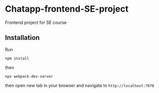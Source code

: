 # Chatapp-frontend-SE-project
Frontend project for SE course

## Installation
Run
```
npm install
```
then
```
npx webpack-dev-server
```
then open new tab in your browser and navigate to `http://localhost:7070`
